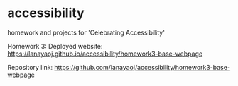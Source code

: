 # accessibility
homework and projects for 'Celebrating Accessibility'


Homework 3:
Deployed website: https://lanayaoj.github.io/accessibility/homework3-base-webpage


Repository link: https://github.com/lanayaoj/accessibility/homework3-base-webpage

